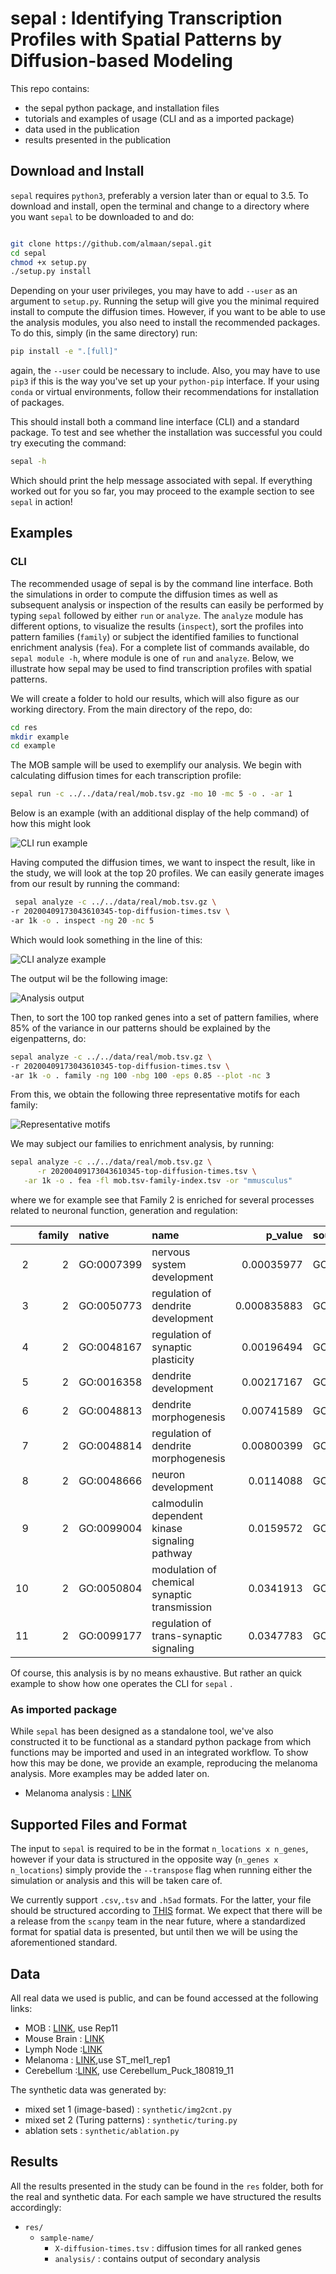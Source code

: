 # sepal : Identifying Transcription Profiles with Spatial Patterns by Diffusion-based Modeling

This repo contains:
* the sepal python package, and installation files
* tutorials and examples of usage (CLI and as a imported package)
* data used in the publication
* results presented in the publication


## Download and Install
`sepal` requires `python3`, preferably a version later than or equal to 3.5. To
download and install, open the terminal and change to a directory where you want
`sepal` to be downloaded to and do:

```sh

git clone https://github.com/almaan/sepal.git
cd sepal
chmod +x setup.py
./setup.py install

```
Depending on your user privileges, you may have to add `--user`  as an argument to `setup.py`.
Running the setup will give you the minimal required install to compute the diffusion times. However,
if you want to be able to use the analysis modules, you also need to install the recommended packages.
To do this, simply (in the same directory) run:

```sh
pip install -e ".[full]"
```
again, the `--user` could be necessary to include. Also, you may have to use `pip3` if this is the way you've set up your `python-pip` interface. If your using `conda` or virtual environments, follow their recommendations for installation of packages.

This should install both a command line interface (CLI) and a standard package.
To test and see whether the installation was successful you could try executing the command:

```sh
sepal -h

```
Which should print the help message associated with sepal. If everything worked out for you so far,
you may proceed to the example section to see `sepal` in action!

## Examples

### CLI 

The recommended usage of sepal is by 
the command line interface. Both the simulations
in order to compute the diffusion times as well
as subsequent analysis or inspection of the results
can easily be performed by typing `sepal` followed by 
either `run` or `analyze`. The `analyze` module has different
options, to visualize the results (`inspect`),
sort the profiles into pattern families (`family`) or subject 
the identified families to functional enrichment analysis (`fea`). For a 
complete list of commands available, do  `sepal module -h`, where module
is one of `run` and `analyze`. Below, we illustrate
how sepal may be used to find transcription profiles with spatial patterns.

We will create a folder to hold our results, which will also figure
as our working directory. From the main directory of the repo, do:
```sh
cd res
mkdir example
cd example
```

The MOB sample will be used to exemplify our analysis. We begin
with calculating diffusion times for each transcription profile:

```sh
sepal run -c ../../data/real/mob.tsv.gz -mo 10 -mc 5 -o . -ar 1
```
Below is an example (with an additional display of the help command)
of how this might look

![CLI run example][run_ex]

Having computed the diffusion times, we want to inspect the result, like
in the study, we will look at the top 20 profiles. We can easily generate
images from our result by running the command:
```sh
 sepal analyze -c ../../data/real/mob.tsv.gz \
-r 20200409173043610345-top-diffusion-times.tsv \
-ar 1k -o . inspect -ng 20 -nc 5
```
Which would look something in the line of this:

![CLI analyze example][anl_ex]

The output wil be the following image:

![Analysis output][viz_ex]

Then, to sort the 100 top ranked genes into
a set of pattern families, where 85% of the variance in our patterns
should be explained by the eigenpatterns, do:

```sh
sepal analyze -c ../../data/real/mob.tsv.gz \
-r 20200409173043610345-top-diffusion-times.tsv \
-ar 1k -o . family -ng 100 -nbg 100 -eps 0.85 --plot -nc 3
```

From this, we obtain the following three 
representative motifs for each family:

![Representative motifs][mob-motif]


[anl_ex]: https://github.com/almaan/sepal/blob/master/img/analyze-ex.gif?raw=true
[run_ex]: https://github.com/almaan/sepal/blob/master/img/run-example.gif?raw=true
[viz_ex]: https://github.com/almaan/sepal/blob/master/img/mob-ex.png?raw=true
[mob-motif]: https://github.com/almaan/sepal/blob/master/img/mob-motif.png?raw=true

We may subject our families to enrichment analysis, by running:

```sh
sepal analyze -c ../../data/real/mob.tsv.gz \
      -r 20200409173043610345-top-diffusion-times.tsv \
   -ar 1k -o . fea -fl mob.tsv-family-index.tsv -or "mmusculus"
```

where we for example see that Family 2 is enriched for several processes related to neuronal function, generation and regulation:

|    |   family | native     | name                                          |     p_value | source   |   intersection_size |
|---:|---------:|:-----------|:----------------------------------------------|------------:|:---------|--------------------:|
|  2 |        2 | GO:0007399 | nervous system development                    | 0.00035977  | GO:BP    |                  26 |
|  3 |        2 | GO:0050773 | regulation of dendrite development            | 0.000835883 | GO:BP    |                   8 |
|  4 |        2 | GO:0048167 | regulation of synaptic plasticity             | 0.00196494  | GO:BP    |                   8 |
|  5 |        2 | GO:0016358 | dendrite development                          | 0.00217167  | GO:BP    |                   9 |
|  6 |        2 | GO:0048813 | dendrite morphogenesis                        | 0.00741589  | GO:BP    |                   7 |
|  7 |        2 | GO:0048814 | regulation of dendrite morphogenesis          | 0.00800399  | GO:BP    |                   6 |
|  8 |        2 | GO:0048666 | neuron development                            | 0.0114088   | GO:BP    |                  16 |
|  9 |        2 | GO:0099004 | calmodulin dependent kinase signaling pathway | 0.0159572   | GO:BP    |                   3 |
| 10 |        2 | GO:0050804 | modulation of chemical synaptic transmission  | 0.0341913   | GO:BP    |                  10 |
| 11 |        2 | GO:0099177 | regulation of trans-synaptic signaling        | 0.0347783   | GO:BP    |                  10 |

Of course, this analysis is by no means exhaustive. But rather an quick example to show how one operates the CLI for  `sepal` .

### As imported package

While `sepal` has been designed as a standalone tool, we've also constructed it
to be functional as a standard python package from which functions may be
imported and used in an integrated workflow. To show how this may be done, we
provide an example, reproducing the melanoma analysis. More examples may be added later on.

* Melanoma analysis  : [LINK](https://github.com/almaan/sepal/blob/master/examples/melanoma.ipynb)
<!-- * Breast Cancer analysis : [LINK]() -->


## Supported Files and Format

The input to `sepal` is required to be in the format `n_locations x n_genes`,
however if your data is structured in the opposite way (`n_genes x n_locations`)
simply provide the `--transpose` flag when running either the simulation or
analysis and this will be taken care of. 

We currently support `.csv`,`.tsv` and `.h5ad` formats. For the latter, your file should be structured
according to [THIS](https://github.com/almaan/space2h5ad/) format. We expect that there will be a release from the 
`scanpy` team in the near future, where a standardized format for spatial data is presented, but until then we will be
using the aforementioned standard.


## Data
All real data we used is public, and can be found accessed at the following links:

* MOB : [LINK][1], use Rep11
* Mouse Brain : [LINK][2] 
* Lymph Node :[LINK][3]
* Melanoma : [LINK][4],use ST\_mel1\_rep1
* Cerebellum :[LINK][5], use Cerebellum\_Puck\_180819\_11


The synthetic data was generated by:
* mixed set 1 (image-based) : `synthetic/img2cnt.py`
* mixed set 2 (Turing patterns) : `synthetic/turing.py`
* ablation sets : `synthetic/ablation.py`


[1]: https://www.spatialresearch.org/resources-published-datasets/doi-10-1126science-aaf2403/
[2]: https://support.10xgenomics.com/spatial-gene-expression/datasets/1.0.0/V1_Adult_Mouse_Brain
[3]: https://support.10xgenomics.com/spatial-gene-expression/datasets/1.0.0/V1_Human_Lymph_Node
[4]: https://www.spatialresearch.org/resources-published-datasets/doi-10-1158-0008-5472-can-18-0747
[5]: https://singlecell.broadinstitute.org/single_cell/data/public/SCP354/slide-seq-study

## Results
All the results presented in the study can be found in the `res` folder, both for 
the real and synthetic data. For each sample we have structured the results accordingly:
* `res/`
    * `sample-name/`
        * `X-diffusion-times.tsv` : diffusion times for all ranked genes
        * `analysis/` : contains output of secondary analysis
